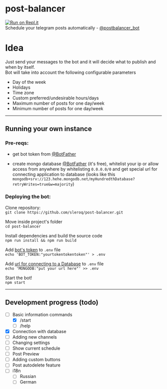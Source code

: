 # post-balancer
[![Run on Repl.it](https://repl.it/badge/github/sleroq/post-balancer)](https://repl.it/github/sleroq/post-balancer)\
 Schedule your telegram posts automatically - [@postbalancer_bot](https://t.me/postbalancer_bot)

# Idea
 Just send your messages to the bot and it will decide what to publish and when by itself.\
 Bot will take into account the following configurable parameters
 - Day of the week
 - Holidays
 - Time zone
 - Custom preferred/undesirable hours/days
 - Maximum number of posts for one day/week
 - Minimum number of posts for one day/week

---
## Running your own instance

### Pre-reqs:
 - <p id="what-token">get bot token from <a href="https://t.me/BotFather">@BotFather</a></p>
 - <p id="what-database">create mongo database <a href="https://www.mongodb.com/try">@BotFather</a> (it's free), whitelist your ip or allow access from anywhere by whitelisting <code>0.0.0.0/0</code> and get special url for connecting application to database (looks like this <code>mongodb+srv://123.hehe.mongodb.net/myHundredthDatabase?retryWrites=true&w=majority</code>)</p>

 ### Deploying the bot:
 Clone repository:\
 ```git clone https://github.com/sleroq/post-balancer.git```
 
 Move inside project's folder\
 `cd post-balancer`

 Install dependencies and build the source code\
 `npm run install && npm run build`

 Add <a href="#what-token">bot's token</a> to `.env` file\
 `echo 'BOT_TOKEN:"yourtokentokentoken"' > .env`

 Add <a href="#what-database">url for connecting to a Database</a> to `.env` file\
 `echo 'MONGODB:"put your url here"' >> .env`

 Start the bot!\
 `npm start`

 ---
 ## Development progress (todo)
 - [ ] Basic information commands
   - [x] /start
   - [ ] /help
 - [x] Connection with database
 - [ ] Adding new channels
 - [ ] Changing settings
 - [ ] Show current schedule
 - [ ] Post Preview
 - [ ] Adding custom buttons
 - [ ] Post autodelete feature
 - [ ] i18n
   - [ ] Russian
   - [ ] German